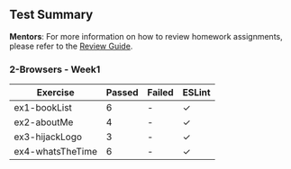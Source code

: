 ## Test Summary

**Mentors**: For more information on how to review homework assignments, please refer to the [Review Guide](https://github.com/HackYourFuture/mentors/blob/main/assignment-support/review-guide.md).

### 2-Browsers - Week1

|     Exercise     | Passed | Failed | ESLint |
|------------------|--------|--------|--------|
| ex1-bookList     |   6    |   -    |   ✓    |
| ex2-aboutMe      |   4    |   -    |   ✓    |
| ex3-hijackLogo   |   3    |   -    |   ✓    |
| ex4-whatsTheTime |   6    |   -    |   ✓    |
